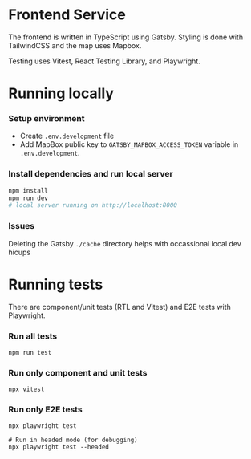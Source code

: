# Frontend Service

The frontend is written in TypeScript using Gatsby. Styling is done with TailwindCSS and the map uses Mapbox. 

Testing uses Vitest, React Testing Library, and Playwright. 

# Running locally

### Setup environment
- Create `.env.development` file
- Add MapBox public key to `GATSBY_MAPBOX_ACCESS_TOKEN` variable in `.env.development`. 


### Install dependencies and run local server
```bash
npm install
npm run dev
# local server running on http://localhost:8000
```

### Issues
Deleting the Gatsby `./cache` directory helps with occassional local dev hicups

# Running tests
There are component/unit tests (RTL and Vitest) and E2E tests with Playwright. 

### Run all tests
```
npm run test
```

### Run only component and unit tests
```
npx vitest
```

### Run only E2E tests
```
npx playwright test

# Run in headed mode (for debugging)
npx playwright test --headed
```




